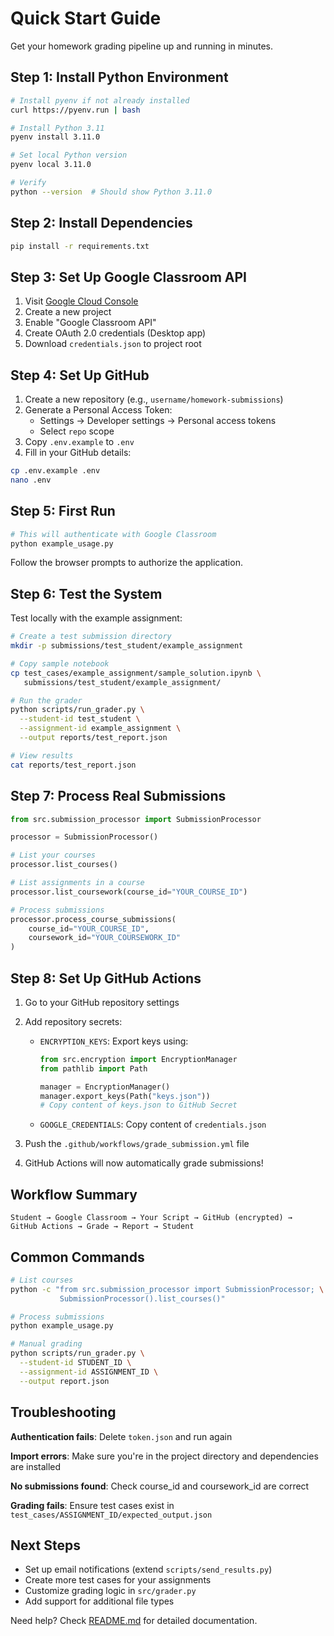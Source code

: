 # Quick Start Guide

Get your homework grading pipeline up and running in minutes.

## Step 1: Install Python Environment

```bash
# Install pyenv if not already installed
curl https://pyenv.run | bash

# Install Python 3.11
pyenv install 3.11.0

# Set local Python version
pyenv local 3.11.0

# Verify
python --version  # Should show Python 3.11.0
```

## Step 2: Install Dependencies

```bash
pip install -r requirements.txt
```

## Step 3: Set Up Google Classroom API

1. Visit [Google Cloud Console](https://console.cloud.google.com/)
2. Create a new project
3. Enable "Google Classroom API"
4. Create OAuth 2.0 credentials (Desktop app)
5. Download `credentials.json` to project root

## Step 4: Set Up GitHub

1. Create a new repository (e.g., `username/homework-submissions`)
2. Generate a Personal Access Token:
   - Settings → Developer settings → Personal access tokens
   - Select `repo` scope
3. Copy `.env.example` to `.env`
4. Fill in your GitHub details:

```bash
cp .env.example .env
nano .env
```

## Step 5: First Run

```bash
# This will authenticate with Google Classroom
python example_usage.py
```

Follow the browser prompts to authorize the application.

## Step 6: Test the System

Test locally with the example assignment:

```bash
# Create a test submission directory
mkdir -p submissions/test_student/example_assignment

# Copy sample notebook
cp test_cases/example_assignment/sample_solution.ipynb \
   submissions/test_student/example_assignment/

# Run the grader
python scripts/run_grader.py \
  --student-id test_student \
  --assignment-id example_assignment \
  --output reports/test_report.json

# View results
cat reports/test_report.json
```

## Step 7: Process Real Submissions

```python
from src.submission_processor import SubmissionProcessor

processor = SubmissionProcessor()

# List your courses
processor.list_courses()

# List assignments in a course
processor.list_coursework(course_id="YOUR_COURSE_ID")

# Process submissions
processor.process_course_submissions(
    course_id="YOUR_COURSE_ID",
    coursework_id="YOUR_COURSEWORK_ID"
)
```

## Step 8: Set Up GitHub Actions

1. Go to your GitHub repository settings
2. Add repository secrets:
   - `ENCRYPTION_KEYS`: Export keys using:
     ```python
     from src.encryption import EncryptionManager
     from pathlib import Path

     manager = EncryptionManager()
     manager.export_keys(Path("keys.json"))
     # Copy content of keys.json to GitHub Secret
     ```
   - `GOOGLE_CREDENTIALS`: Copy content of `credentials.json`

3. Push the `.github/workflows/grade_submission.yml` file

4. GitHub Actions will now automatically grade submissions!

## Workflow Summary

```
Student → Google Classroom → Your Script → GitHub (encrypted) →
GitHub Actions → Grade → Report → Student
```

## Common Commands

```bash
# List courses
python -c "from src.submission_processor import SubmissionProcessor; \
           SubmissionProcessor().list_courses()"

# Process submissions
python example_usage.py

# Manual grading
python scripts/run_grader.py \
  --student-id STUDENT_ID \
  --assignment-id ASSIGNMENT_ID \
  --output report.json
```

## Troubleshooting

**Authentication fails**: Delete `token.json` and run again

**Import errors**: Make sure you're in the project directory and dependencies are installed

**No submissions found**: Check course_id and coursework_id are correct

**Grading fails**: Ensure test cases exist in `test_cases/ASSIGNMENT_ID/expected_output.json`

## Next Steps

- Set up email notifications (extend `scripts/send_results.py`)
- Create more test cases for your assignments
- Customize grading logic in `src/grader.py`
- Add support for additional file types

Need help? Check [README.md](README.md) for detailed documentation.
